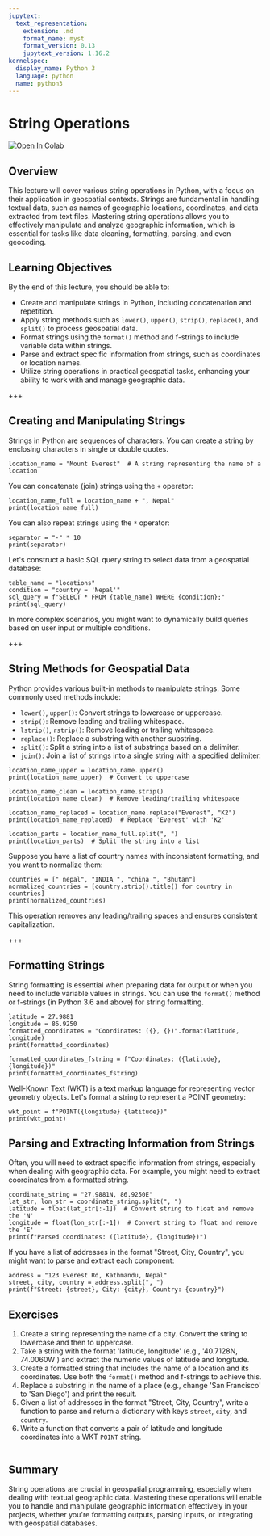 ```yaml
---
jupytext:
  text_representation:
    extension: .md
    format_name: myst
    format_version: 0.13
    jupytext_version: 1.16.2
kernelspec:
  display_name: Python 3
  language: python
  name: python3
---
```


# String Operations

[![Open In Colab](https://colab.research.google.com/assets/colab-badge.svg)](https://colab.research.google.com/github/giswqs/geog-510/blob/main/book/python/04_string_operations.ipynb)

## Overview

This lecture will cover various string operations in Python, with a focus on their application in geospatial contexts. Strings are fundamental in handling textual data, such as names of geographic locations, coordinates, and data extracted from text files. Mastering string operations allows you to effectively manipulate and analyze geographic information, which is essential for tasks like data cleaning, formatting, parsing, and even geocoding.

## Learning Objectives

By the end of this lecture, you should be able to:

- Create and manipulate strings in Python, including concatenation and repetition.
- Apply string methods such as `lower()`, `upper()`, `strip()`, `replace()`, and `split()` to process geospatial data.
- Format strings using the `format()` method and f-strings to include variable data within strings.
- Parse and extract specific information from strings, such as coordinates or location names.
- Utilize string operations in practical geospatial tasks, enhancing your ability to work with and manage geographic data.

+++

## Creating and Manipulating Strings

Strings in Python are sequences of characters. You can create a string by enclosing characters in single or double quotes.

```{code-cell} ipython3
location_name = "Mount Everest"  # A string representing the name of a location
```

You can concatenate (join) strings using the `+` operator:

```{code-cell} ipython3
location_name_full = location_name + ", Nepal"
print(location_name_full)
```

You can also repeat strings using the `*` operator:

```{code-cell} ipython3
separator = "-" * 10
print(separator)
```

Let's construct a basic SQL query string to select data from a geospatial database:

```{code-cell} ipython3
table_name = "locations"
condition = "country = 'Nepal'"
sql_query = f"SELECT * FROM {table_name} WHERE {condition};"
print(sql_query)
```

In more complex scenarios, you might want to dynamically build queries based on user input or multiple conditions.

+++

## String Methods for Geospatial Data

Python provides various built-in methods to manipulate strings. Some commonly used methods include:

- `lower()`, `upper()`: Convert strings to lowercase or uppercase.
- `strip()`: Remove leading and trailing whitespace.
- `lstrip()`, `rstrip()`: Remove leading or trailing whitespace.
- `replace()`: Replace a substring with another substring.
- `split()`: Split a string into a list of substrings based on a delimiter.
- `join()`: Join a list of strings into a single string with a specified delimiter.

```{code-cell} ipython3
location_name_upper = location_name.upper()
print(location_name_upper)  # Convert to uppercase
```

```{code-cell} ipython3
location_name_clean = location_name.strip()
print(location_name_clean)  # Remove leading/trailing whitespace
```

```{code-cell} ipython3
location_name_replaced = location_name.replace("Everest", "K2")
print(location_name_replaced)  # Replace 'Everest' with 'K2'
```

```{code-cell} ipython3
location_parts = location_name_full.split(", ")
print(location_parts)  # Split the string into a list
```

Suppose you have a list of country names with inconsistent formatting, and you want to normalize them:

```{code-cell} ipython3
countries = [" nepal", "INDIA ", "china ", "Bhutan"]
normalized_countries = [country.strip().title() for country in countries]
print(normalized_countries)
```

This operation removes any leading/trailing spaces and ensures consistent capitalization.

+++

## Formatting Strings

String formatting is essential when preparing data for output or when you need to include variable values in strings. You can use the `format()` method or f-strings (in Python 3.6 and above) for string formatting.

```{code-cell} ipython3
latitude = 27.9881
longitude = 86.9250
formatted_coordinates = "Coordinates: ({}, {})".format(latitude, longitude)
print(formatted_coordinates)
```

```{code-cell} ipython3
formatted_coordinates_fstring = f"Coordinates: ({latitude}, {longitude})"
print(formatted_coordinates_fstring)
```

Well-Known Text (WKT) is a text markup language for representing vector geometry objects. Let's format a string to represent a POINT geometry:

```{code-cell} ipython3
wkt_point = f"POINT({longitude} {latitude})"
print(wkt_point)
```

## Parsing and Extracting Information from Strings

Often, you will need to extract specific information from strings, especially when dealing with geographic data. For example, you might need to extract coordinates from a formatted string.

```{code-cell} ipython3
coordinate_string = "27.9881N, 86.9250E"
lat_str, lon_str = coordinate_string.split(", ")
latitude = float(lat_str[:-1])  # Convert string to float and remove the 'N'
longitude = float(lon_str[:-1])  # Convert string to float and remove the 'E'
print(f"Parsed coordinates: ({latitude}, {longitude})")
```

If you have a list of addresses in the format "Street, City, Country", you might want to parse and extract each component:

```{code-cell} ipython3
address = "123 Everest Rd, Kathmandu, Nepal"
street, city, country = address.split(", ")
print(f"Street: {street}, City: {city}, Country: {country}")
```

## Exercises

1. Create a string representing the name of a city. Convert the string to lowercase and then to uppercase.
2. Take a string with the format 'latitude, longitude' (e.g., '40.7128N, 74.0060W') and extract the numeric values of latitude and longitude.
3. Create a formatted string that includes the name of a location and its coordinates. Use both the `format()` method and f-strings to achieve this.
4. Replace a substring in the name of a place (e.g., change 'San Francisco' to 'San Diego') and print the result.
5. Given a list of addresses in the format "Street, City, Country", write a function to parse and return a dictionary with keys `street`, `city`, and `country`.
6. Write a function that converts a pair of latitude and longitude coordinates into a WKT `POINT` string.

```{code-cell} ipython3

```

## Summary

String operations are crucial in geospatial programming, especially when dealing with textual geographic data. Mastering these operations will enable you to handle and manipulate geographic information effectively in your projects, whether you're formatting outputs, parsing inputs, or integrating with geospatial databases.
